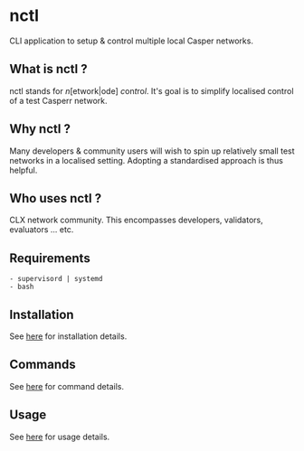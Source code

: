 nctl
===============

CLI application to setup & control multiple local Casper networks. 

What is nctl ?
--------------------------------------

nctl stands for *n*[etwork|ode] *c*on*t*ro*l*.  It's goal is to simplify localised control of a test Casperr network.


Why nctl ?
--------------------------------------

Many developers & community users will wish to spin up relatively small test networks in a localised setting.  Adopting a standardised approach is thus helpful.


Who uses nctl ?
--------------------------------------

CLX network community.  This encompasses developers, validators, evaluators ... etc.

Requirements
--------------------------------------

    - supervisord | systemd
    - bash

Installation
--------------------------------------

See [here](docs/installation.md) for installation details.

Commands
--------------------------------------

See [here](docs/commands.md) for command details.

Usage
--------------------------------------

See [here](docs/usage.md) for usage details.

